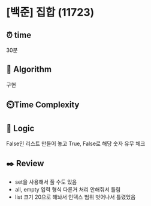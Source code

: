 # [백준] 집합 (11723)
## ⏰ time
30분

## 📌 Algorithm
구현

## ⏲️Time Complexity

## 📍 Logic
False인 리스트 만들어 놓고 True, False로 해당 숫자 유무 체크

## ✒️ Review
- set을 사용해서 풀 수도 있음
- all, empty 입력 형식 다른거 처리 안해줘서 틀림
- list 크기 20으로 해놔서 인덱스 범위 벗어나서 틀렸었음
